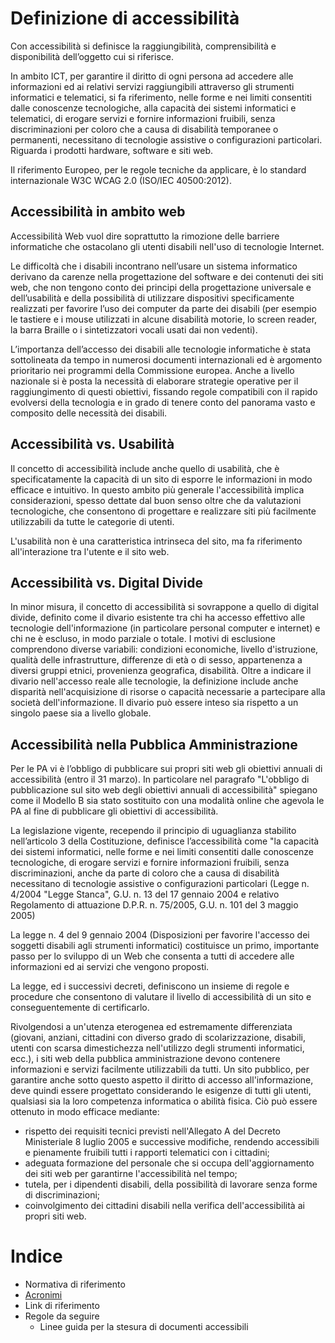 # Definizione di accessibilità

Con accessibilità si definisce la raggiungibilità, comprensibilità e disponibilità dell’oggetto cui si riferisce.

In ambito ICT, per garantire il diritto di ogni persona ad accedere alle informazioni ed ai relativi servizi raggiungibili attraverso gli strumenti informatici e telematici, si fa riferimento, nelle forme e nei limiti consentiti dalle conoscenze tecnologiche, alla capacità dei sistemi informatici e telematici, di erogare servizi e fornire informazioni fruibili, senza discriminazioni per coloro che a causa di disabilità temporanee o permanenti, necessitano di tecnologie assistive o configurazioni particolari. Riguarda i prodotti hardware, software e siti web.

Il riferimento Europeo, per le regole tecniche da applicare, è lo standard internazionale W3C WCAG 2.0 (ISO/IEC 40500:2012).

## Accessibilità in ambito web

Accessibilità Web vuol dire soprattutto la rimozione delle barriere informatiche che ostacolano gli utenti disabili nell'uso di tecnologie Internet.

Le difficoltà che i disabili incontrano nell’usare un sistema informatico derivano da carenze nella progettazione del software e dei contenuti dei siti web, che non tengono conto dei principi della progettazione universale e dell’usabilità e della possibilità di utilizzare dispositivi specificamente realizzati per favorire l’uso dei computer da parte dei disabili (per esempio le tastiere e i mouse utilizzati in alcune disabilità motorie, lo screen reader, la barra Braille o i sintetizzatori vocali usati dai non vedenti).

L’importanza dell’accesso dei disabili alle tecnologie informatiche è stata sottolineata da tempo in numerosi documenti internazionali ed è argomento prioritario nei programmi della Commissione europea. Anche a livello nazionale si è posta la necessità di elaborare strategie operative per il raggiungimento di questi obiettivi, fissando regole compatibili con il rapido evolversi della tecnologia e in grado di tenere conto del panorama vasto e composito delle necessità dei disabili.

## Accessibilità vs. Usabilità

Il concetto di accessibilità include anche quello di usabilità, che è specificatamente la capacità di un sito di esporre le informazioni in modo efficace e intuitivo. In questo ambito più generale l'accessibilità implica considerazioni, spesso dettate dal buon senso oltre che da valutazioni tecnologiche, che consentono di progettare e realizzare siti più facilmente utilizzabili da tutte le categorie di utenti.

L'usabilità non è una caratteristica intrinseca del sito, ma fa riferimento all'interazione tra l'utente e il sito web.

## Accessibilità vs. Digital Divide

In minor misura, il concetto di accessibilità si sovrappone a quello di digital divide, definito come il divario esistente tra chi ha accesso effettivo alle tecnologie dell'informazione (in particolare personal computer e internet) e chi ne è escluso, in modo parziale o totale. I motivi di esclusione comprendono diverse variabili: condizioni economiche, livello d'istruzione, qualità delle infrastrutture, differenze di età o di sesso, appartenenza a diversi gruppi etnici, provenienza geografica, disabilità. Oltre a indicare il divario nell'accesso reale alle tecnologie, la definizione include anche disparità nell'acquisizione di risorse o capacità necessarie a partecipare alla società dell'informazione. Il divario può essere inteso sia rispetto a un singolo paese sia a livello globale.

## Accessibilità nella Pubblica Amministrazione

Per le PA vi è l’obbligo di pubblicare sui propri siti web gli obiettivi annuali di accessibilità (entro il 31 marzo).
In particolare nel paragrafo "L'obbligo di pubblicazione sul sito web degli obiettivi annuali di accessibilità" spiegano come il Modello B sia stato sostituito con una modalità online che agevola le PA al fine di pubblicare gli obiettivi di accessibilità.

La legislazione vigente, recependo il principio di uguaglianza stabilito nell’articolo 3 della Costituzione, definisce l’accessibilità come "la capacità dei sistemi informatici, nelle forme e nei limiti consentiti dalle conoscenze tecnologiche, di erogare servizi e fornire informazioni fruibili, senza discriminazioni, anche da parte di coloro che a causa di disabilità necessitano di tecnologie assistive o configurazioni particolari (Legge n. 4/2004 "Legge Stanca", G.U. n. 13 del 17 gennaio 2004 e relativo Regolamento di attuazione D.P.R. n. 75/2005, G.U. n. 101 del 3 maggio 2005)

La legge n. 4 del 9 gennaio 2004 (Disposizioni per favorire l'accesso dei soggetti disabili agli strumenti informatici) costituisce un primo, importante passo per lo sviluppo di un Web che consenta a tutti di accedere alle informazioni ed ai servizi che vengono proposti.

La legge, ed i successivi decreti, definiscono un insieme di regole e procedure che consentono di valutare il livello di accessibilità di un sito e conseguentemente di certificarlo.

Rivolgendosi a un'utenza eterogenea ed estremamente differenziata (giovani, anziani, cittadini con diverso grado di scolarizzazione, disabili, utenti con scarsa dimestichezza nell'utilizzo degli strumenti informatici, ecc.), i siti web della pubblica amministrazione devono contenere informazioni e servizi facilmente utilizzabili da tutti. Un sito pubblico, per garantire anche sotto questo aspetto il diritto di accesso all'informazione, deve quindi essere progettato considerando le esigenze di tutti gli utenti, qualsiasi sia la loro competenza informatica o abilità fisica. Ciò può essere ottenuto in modo efficace mediante:

* rispetto dei requisiti tecnici previsti nell'Allegato A del Decreto Ministeriale 8 luglio 2005 e successive modifiche, rendendo accessibili e pienamente fruibili tutti i rapporti telematici con i cittadini;
* adeguata formazione del personale che si occupa dell'aggiornamento dei siti web per garantirne l'accessibilità nel tempo;
* tutela, per i dipendenti disabili, della possibilità di lavorare senza forme di discriminazioni;
* coinvolgimento dei cittadini disabili nella verifica dell'accessibilità ai propri siti web.

# Indice

* Normativa di riferimento
* [Acronimi](acronimi.md)
* Link di riferimento
* Regole da seguire
  * Linee guida per la stesura di documenti accessibili

